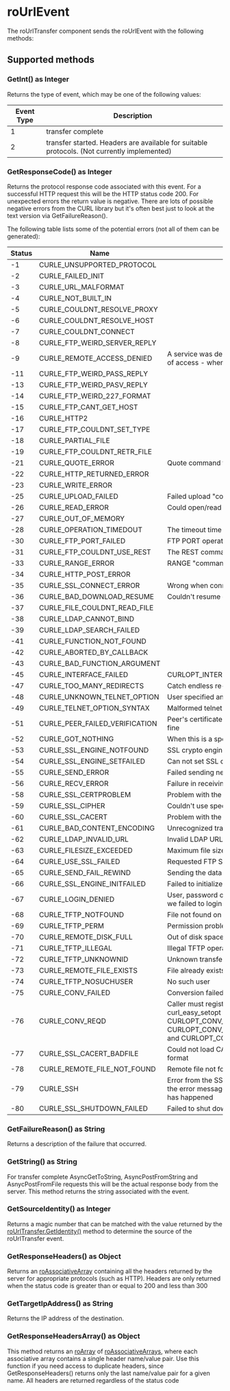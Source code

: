 roUrlEvent
==========

The roUrlTransfer component sends the roUrlEvent with the following methods:

Supported methods
-----------------

### GetInt() as Integer

Returns the type of event, which may be one of the following values:

| Event Type | Description |
| --- | --- |
| 1   | transfer complete |
| 2   | transfer started. Headers are available for suitable protocols. (Not currently implemented) |

### GetResponseCode() as Integer

Returns the protocol response code associated with this event. For a successful HTTP request this will be the HTTP status code 200. For unexpected errors the return value is negative. There are lots of possible negative errors from the CURL library but it's often best just to look at the text version via GetFailureReason().

The following table lists some of the potential errors (not all of them can be generated):

| Status | Name | Description |
| --- | --- | --- |
| \-1 | CURLE\_UNSUPPORTED\_PROTOCOL |     |
| \-2 | CURLE\_FAILED\_INIT |     |
| \-3 | CURLE\_URL\_MALFORMAT |     |
| \-4 | CURLE\_NOT\_BUILT\_IN |     |
| \-5 | CURLE\_COULDNT\_RESOLVE\_PROXY |     |
| \-6 | CURLE\_COULDNT\_RESOLVE\_HOST |     |
| \-7 | CURLE\_COULDNT\_CONNECT |     |
| \-8 | CURLE\_FTP\_WEIRD\_SERVER\_REPLY |     |
| \-9 | CURLE\_REMOTE\_ACCESS\_DENIED | A service was denied by the server due to lack of access - when login fails this is not returned |
| \-11 | CURLE\_FTP\_WEIRD\_PASS\_REPLY |     |
| \-13 | CURLE\_FTP\_WEIRD\_PASV\_REPLY |     |
| \-14 | CURLE\_FTP\_WEIRD\_227\_FORMAT |     |
| \-15 | CURLE\_FTP\_CANT\_GET\_HOST |     |
| \-16 | CURLE\_HTTP2 |     |
| \-17 | CURLE\_FTP\_COULDNT\_SET\_TYPE |     |
| \-18 | CURLE\_PARTIAL\_FILE |     |
| \-19 | CURLE\_FTP\_COULDNT\_RETR\_FILE |     |
| \-21 | CURLE\_QUOTE\_ERROR | Quote command failure |
| \-22 | CURLE\_HTTP\_RETURNED\_ERROR |     |
| \-23 | CURLE\_WRITE\_ERROR |     |
| \-25 | CURLE\_UPLOAD\_FAILED | Failed upload "command" |
| \-26 | CURLE\_READ\_ERROR | Could open/read from file |
| \-27 | CURLE\_OUT\_OF\_MEMORY |     |
| \-28 | CURLE\_OPERATION\_TIMEDOUT | The timeout time was reached |
| \-30 | CURLE\_FTP\_PORT\_FAILED | FTP PORT operation failed |
| \-31 | CURLE\_FTP\_COULDNT\_USE\_REST | The REST command failed |
| \-33 | CURLE\_RANGE\_ERROR | RANGE "command" didn't work |
| \-34 | CURLE\_HTTP\_POST\_ERROR |     |
| \-35 | CURLE\_SSL\_CONNECT\_ERROR | Wrong when connecting with SSL |
| \-36 | CURLE\_BAD\_DOWNLOAD\_RESUME | Couldn't resume download |
| \-37 | CURLE\_FILE\_COULDNT\_READ\_FILE |     |
| \-38 | CURLE\_LDAP\_CANNOT\_BIND |     |
| \-39 | CURLE\_LDAP\_SEARCH\_FAILED |     |
| \-41 | CURLE\_FUNCTION\_NOT\_FOUND |     |
| \-42 | CURLE\_ABORTED\_BY\_CALLBACK |     |
| \-43 | CURLE\_BAD\_FUNCTION\_ARGUMENT |     |
| \-45 | CURLE\_INTERFACE\_FAILED | CURLOPT\_INTERFACE failed |
| \-47 | CURLE\_TOO\_MANY\_REDIRECTS | Catch endless re-direct loops |
| \-48 | CURLE\_UNKNOWN\_TELNET\_OPTION | User specified an unknown option |
| \-49 | CURLE\_TELNET\_OPTION\_SYNTAX | Malformed telnet option |
| \-51 | CURLE\_PEER\_FAILED\_VERIFICATION | Peer's certificate or fingerprint wasn't verified fine |
| \-52 | CURLE\_GOT\_NOTHING | When this is a specific error |
| \-53 | CURLE\_SSL\_ENGINE\_NOTFOUND | SSL crypto engine not found |
| \-54 | CURLE\_SSL\_ENGINE\_SETFAILED | Can not set SSL crypto engine as default |
| \-55 | CURLE\_SEND\_ERROR | Failed sending network data |
| \-56 | CURLE\_RECV\_ERROR | Failure in receiving network data |
| \-58 | CURLE\_SSL\_CERTPROBLEM | Problem with the local certificate |
| \-59 | CURLE\_SSL\_CIPHER | Couldn't use specified cipher |
| \-60 | CURLE\_SSL\_CACERT | Problem with the CA cert (path?) |
| \-61 | CURLE\_BAD\_CONTENT\_ENCODING | Unrecognized transfer encoding |
| \-62 | CURLE\_LDAP\_INVALID\_URL | Invalid LDAP URL |
| \-63 | CURLE\_FILESIZE\_EXCEEDED | Maximum file size exceeded |
| \-64 | CURLE\_USE\_SSL\_FAILED | Requested FTP SSL level failed |
| \-65 | CURLE\_SEND\_FAIL\_REWIND | Sending the data requires a rewind that failed |
| \-66 | CURLE\_SSL\_ENGINE\_INITFAILED | Failed to initialize ENGINE |
| \-67 | CURLE\_LOGIN\_DENIED | User, password or similar was not accepted and we failed to login |
| \-68 | CURLE\_TFTP\_NOTFOUND | File not found on server |
| \-69 | CURLE\_TFTP\_PERM | Permission problem on server |
| \-70 | CURLE\_REMOTE\_DISK\_FULL | Out of disk space on server |
| \-71 | CURLE\_TFTP\_ILLEGAL | Illegal TFTP operation |
| \-72 | CURLE\_TFTP\_UNKNOWNID | Unknown transfer ID |
| \-73 | CURLE\_REMOTE\_FILE\_EXISTS | File already exists |
| \-74 | CURLE\_TFTP\_NOSUCHUSER | No such user |
| \-75 | CURLE\_CONV\_FAILED | Conversion failed |
| \-76 | CURLE\_CONV\_REQD | Caller must register conversion callbacks using curl\_easy\_setopt options CURLOPT\_CONV\_FROM\_NETWORK\_FUNCTION, CURLOPT\_CONV\_TO\_NETWORK\_FUNCTION, and CURLOPT\_CONV\_FROM\_UTF8\_FUNCTION |
| \-77 | CURLE\_SSL\_CACERT\_BADFILE | Could not load CACERT file, missing or wrong format |
| \-78 | CURLE\_REMOTE\_FILE\_NOT\_FOUND | Remote file not found |
| \-79 | CURLE\_SSH | Error from the SSH layer, somewhat generic so the error message will be of interest when this has happened |
| \-80 | CURLE\_SSL\_SHUTDOWN\_FAILED | Failed to shut down the SSL connection |

### GetFailureReason() as String

Returns a description of the failure that occurred.

### GetString() as String

For transfer complete AsyncGetToString, AsyncPostFromString and AsnycPostFromFile requests this will be the actual response body from the server. This method returns the string associated with the event.

### GetSourceIdentity() as Integer

Returns a magic number that can be matched with the value returned by the [roUrlTransfer.GetIdentity()](/docs/references/brightscript/interfaces/ifurltransfer.md#getidentity-as-integer) method to determine the source of the roUrlTransfer event.

### GetResponseHeaders() as Object

Returns an [roAssociativeArray](/docs/references/brightscript/components/roassociativearray.md "roAssociativeArray") containing all the headers returned by the server for appropriate protocols (such as HTTP). Headers are only returned when the status code is greater than or equal to 200 and less than 300

### GetTargetIpAddress() as String

Returns the IP address of the destination.

### GetResponseHeadersArray() as Object

This method returns an [roArray](/docs/references/brightscript/components/roarray.md "roArray") of [roAssociativeArrays](/docs/references/brightscript/components/roassociativearray.md "roAssociativeArray"), where each associative array contains a single header name/value pair. Use this function if you need access to duplicate headers, since GetResponseHeaders() returns only the last name/value pair for a given name. All headers are returned regardless of the status code